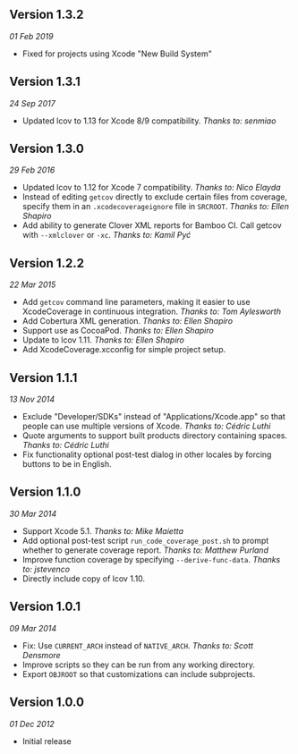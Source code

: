 Version 1.3.2
-------------
_01 Feb 2019_

* Fixed for projects using Xcode "New Build System"


Version 1.3.1
-------------
_24 Sep 2017_

* Updated lcov to 1.13 for Xcode 8/9 compatibility. _Thanks to: senmiao_


Version 1.3.0
-------------
_29 Feb 2016_

* Updated lcov to 1.12 for Xcode 7 compatibility. _Thanks to: Nico Elayda_
* Instead of editing `getcov` directly to exclude certain files from coverage, specify them in an `.xcodecoverageignore` file in `SRCROOT`. _Thanks to: Ellen Shapiro_
* Add ability to generate Clover XML reports for Bamboo CI. Call getcov with `--xmlclover` or `-xc`. _Thanks to: Kamil Pyć_


Version 1.2.2
-------------
_22 Mar 2015_

* Add `getcov` command line parameters, making it easier to use XcodeCoverage in continuous integration. _Thanks to: Tom Aylesworth_
* Add Cobertura XML generation. _Thanks to: Ellen Shapiro_
* Support use as CocoaPod. _Thanks to: Ellen Shapiro_
* Update to lcov 1.11. _Thanks to: Ellen Shapiro_
* Add XcodeCoverage.xcconfig for simple project setup.


Version 1.1.1
-------------
_13 Nov 2014_

* Exclude "Developer/SDKs" instead of "Applications/Xcode.app" so that people can use multiple versions of Xcode. _Thanks to: Cédric Luthi_
* Quote arguments to support built products directory containing spaces. _Thanks to: Cédric Luthi_
* Fix functionality optional post-test dialog in other locales by forcing buttons to be in English.


Version 1.1.0
-------------
_30 Mar 2014_

* Support Xcode 5.1. _Thanks to: Mike Maietta_
* Add optional post-test script `run_code_coverage_post.sh` to prompt whether to generate coverage report. _Thanks to: Matthew Purland_
* Improve function coverage by specifying `--derive-func-data`. _Thanks to: jstevenco_
* Directly include copy of lcov 1.10.


Version 1.0.1
-------------
_09 Mar 2014_

* Fix: Use `CURRENT_ARCH` instead of `NATIVE_ARCH`. _Thanks to: Scott Densmore_
* Improve scripts so they can be run from any working directory.
* Export `OBJROOT` so that customizations can include subprojects.


Version 1.0.0
-------------
_01 Dec 2012_

* Initial release
